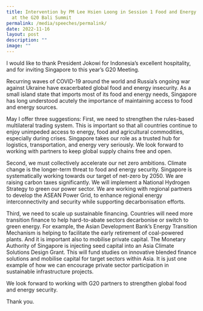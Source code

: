 ```yaml
---
title: Intervention by PM Lee Hsien Loong in Session 1 Food and Energy Security
  at the G20 Bali Summit
permalink: /media/speeches/permalink/
date: 2022-11-16
layout: post
description: ""
image: ""
---
```

I would like to thank President Jokowi for Indonesia’s excellent hospitality, and for inviting Singapore to this year’s G20 Meeting.  
  
Recurring waves of COVID-19 around the world and Russia’s ongoing war against Ukraine have exacerbated global food and energy insecurity. As a small island state that imports most of its food and energy needs, Singapore has long understood acutely the importance of maintaining access to food and energy sources.  
  
May I offer three suggestions: First, we need to strengthen the rules-based multilateral trading system. This is important so that all countries continue to enjoy unimpeded access to energy, food and agricultural commodities, especially during crises. Singapore takes our role as a trusted hub for logistics, transportation, and energy very seriously. We look forward to working with partners to keep global supply chains free and open.  
  
Second, we must collectively accelerate our net zero ambitions. Climate change is the longer-term threat to food and energy security. Singapore is systematically working towards our target of net-zero by 2050. We are raising carbon taxes significantly. We will implement a National Hydrogen Strategy to green our power sector. We are working with regional partners to develop the ASEAN Power Grid, to enhance regional energy interconnectivity and security while supporting decarbonisation efforts.  
  
Third, we need to scale up sustainable financing. Countries will need more transition finance to help hard-to-abate sectors decarbonise or switch to green energy. For example, the Asian Development Bank’s Energy Transition Mechanism is helping to facilitate the early retirement of coal-powered plants. And it is important also to mobilise private capital. The Monetary Authority of Singapore is injecting seed capital into an Asia Climate Solutions Design Grant. This will fund studies on innovative blended finance solutions and mobilise capital for target sectors within Asia. It is just one example of how we can encourage private sector participation in sustainable infrastructure projects.  
  
We look forward to working with G20 partners to strengthen global food and energy security.  
  
Thank you.